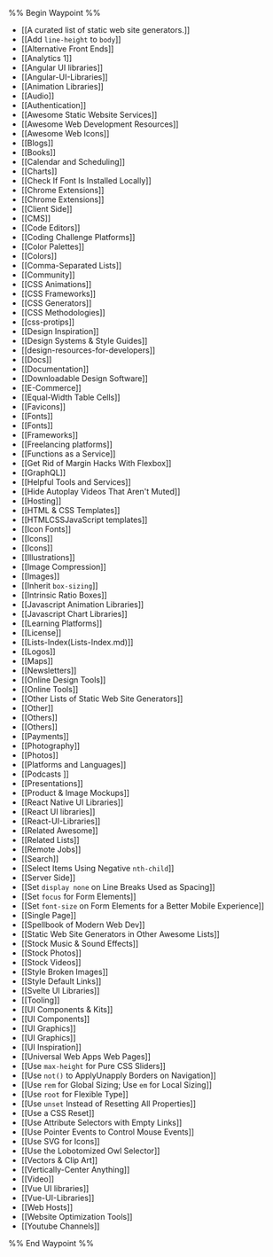 %% Begin Waypoint %%
- [[A curated list of static web site generators.]]
- [[Add `line-height` to `body`]]
- [[Alternative Front Ends]]
- [[Analytics 1]]
- [[Angular UI libraries]]
- [[Angular-UI-Libraries]]
- [[Animation Libraries]]
- [[Audio]]
- [[Authentication]]
- [[Awesome Static Website Services]]
- [[Awesome Web Development Resources]]
- [[Awesome Web Icons]]
- [[Blogs]]
- [[Books]]
- [[Calendar and Scheduling]]
- [[Charts]]
- [[Check If Font Is Installed Locally]]
- [[Chrome Extensions]]
- [[Chrome Extensions]]
- [[Client Side]]
- [[CMS]]
- [[Code Editors]]
- [[Coding Challenge Platforms]]
- [[Color Palettes]]
- [[Colors]]
- [[Comma-Separated Lists]]
- [[Community]]
- [[CSS Animations]]
- [[CSS Frameworks]]
- [[CSS Generators]]
- [[CSS Methodologies]]
- [[css-protips]]
- [[Design Inspiration]]
- [[Design Systems & Style Guides]]
- [[design-resources-for-developers]]
- [[Docs]]
- [[Documentation]]
- [[Downloadable Design Software]]
- [[E-Commerce]]
- [[Equal-Width Table Cells]]
- [[Favicons]]
- [[Fonts]]
- [[Fonts]]
- [[Frameworks]]
- [[Freelancing platforms]]
- [[Functions as a Service]]
- [[Get Rid of Margin Hacks With Flexbox]]
- [[GraphQL]]
- [[Helpful Tools and Services]]
- [[Hide Autoplay Videos That Aren't Muted]]
- [[Hosting]]
- [[HTML & CSS Templates]]
- [[HTMLCSSJavaScript templates]]
- [[Icon Fonts]]
- [[Icons]]
- [[Icons]]
- [[Illustrations]]
- [[Image Compression]]
- [[Images]]
- [[Inherit `box-sizing`]]
- [[Intrinsic Ratio Boxes]]
- [[Javascript Animation Libraries]]
- [[Javascript Chart Libraries]]
- [[Learning Platforms]]
- [[License]]
- [[Lists-Index(Lists-Index.md)]]
- [[Logos]]
- [[Maps]]
- [[Newsletters]]
- [[Online Design Tools]]
- [[Online Tools]]
- [[Other Lists of Static Web Site Generators]]
- [[Other]]
- [[Others]]
- [[Others]]
- [[Payments]]
- [[Photography]]
- [[Photos]]
- [[Platforms and Languages]]
- [[Podcasts ]]
- [[Presentations]]
- [[Product & Image Mockups]]
- [[React Native UI Libraries]]
- [[React UI libraries]]
- [[React-UI-Libraries]]
- [[Related Awesome]]
- [[Related Lists]]
- [[Remote Jobs]]
- [[Search]]
- [[Select Items Using Negative `nth-child`]]
- [[Server Side]]
- [[Set `display none` on Line Breaks Used as Spacing]]
- [[Set `focus` for Form Elements]]
- [[Set `font-size` on Form Elements for a Better Mobile Experience]]
- [[Single Page]]
- [[Spellbook of Modern Web Dev]]
- [[Static Web Site Generators in Other Awesome Lists]]
- [[Stock Music & Sound Effects]]
- [[Stock Photos]]
- [[Stock Videos]]
- [[Style Broken Images]]
- [[Style Default Links]]
- [[Svelte UI Libraries]]
- [[Tooling]]
- [[UI Components & Kits]]
- [[UI Components]]
- [[UI Graphics]]
- [[UI Graphics]]
- [[UI Inspiration]]
- [[Universal Web Apps  Web Pages]]
- [[Use `max-height` for Pure CSS Sliders]]
- [[Use `not()` to ApplyUnapply Borders on Navigation]]
- [[Use `rem` for Global Sizing; Use `em` for Local Sizing]]
- [[Use `root` for Flexible Type]]
- [[Use `unset` Instead of Resetting All Properties]]
- [[Use a CSS Reset]]
- [[Use Attribute Selectors with Empty Links]]
- [[Use Pointer Events to Control Mouse Events]]
- [[Use SVG for Icons]]
- [[Use the Lobotomized Owl Selector]]
- [[Vectors & Clip Art]]
- [[Vertically-Center Anything]]
- [[Video]]
- [[Vue UI libraries]]
- [[Vue-UI-Libraries]]
- [[Web Hosts]]
- [[Website Optimization Tools]]
- [[Youtube Channels]]

%% End Waypoint %%

